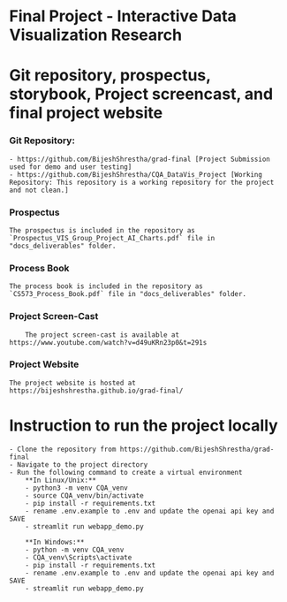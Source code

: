 Final Project - Interactive Data Visualization Research  
===
# Git repository, prospectus, storybook, Project screencast, and final project website 

### Git Repository: 

    - https://github.com/BijeshShrestha/grad-final [Project Submission used for demo and user testing]
    - https://github.com/BijeshShrestha/CQA_DataVis_Project [Working Repository: This repository is a working repository for the project and not clean.]
    
### Prospectus

    The prospectus is included in the repository as `Prospectus_VIS_Group_Project_AI_Charts.pdf` file in "docs_deliverables" folder.

### Process Book 
    The process book is included in the repository as `CS573_Process_Book.pdf` file in "docs_deliverables" folder.


### Project Screen-Cast
    
        The project screen-cast is available at https://www.youtube.com/watch?v=d49uKRn23p0&t=291s 


### Project Website

    The project website is hosted at https://bijeshshrestha.github.io/grad-final/


# Instruction to run the project locally
    - Clone the repository from https://github.com/BijeshShrestha/grad-final
    - Navigate to the project directory
    - Run the following command to create a virtual environment
        **In Linux/Unix:**
        - python3 -m venv CQA_venv
        - source CQA_venv/bin/activate
        - pip install -r requirements.txt
        - rename .env.example to .env and update the openai api key and SAVE
        - streamlit run webapp_demo.py
        
        **In Windows:**
        - python -m venv CQA_venv
        - CQA_venv\Scripts\activate
        - pip install -r requirements.txt
        - rename .env.example to .env and update the openai api key and SAVE
        - streamlit run webapp_demo.py
    
